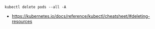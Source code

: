 ```
kubectl delete pods --all -A
```

- https://kubernetes.io/docs/reference/kubectl/cheatsheet/#deleting-resources
